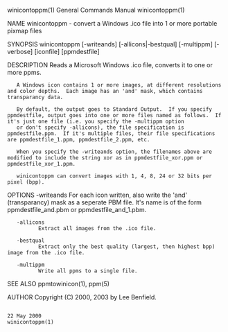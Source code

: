 winicontoppm(1)                                                                         General Commands Manual                                                                        winicontoppm(1)

NAME
       winicontoppm - convert a Windows .ico file into 1 or more portable pixmap files

SYNOPSIS
       winicontoppm [-writeands] [-allicons|-bestqual] [-multippm] [-verbose] [iconfile] [ppmdestfile]

DESCRIPTION
       Reads a Microsoft Windows .ico file, converts it to one or more ppms.

       A Windows icon contains 1 or more images, at different resolutions and color depths.  Each image has an 'and' mask, which contains transparancy data.

       By default, the output goes to Standard Output.  If you specify ppmdestfile, output goes into one or more files named as follows.  If it's just one file (i.e. you specify the -multippm option
       or don't specify -allicons), the file specification is ppmdestfile.ppm.  If it's multiple files, their file specifications are ppmdestfile_1.ppm, ppmdestfile_2.ppm, etc.

       When you specify the -writeands option, the filenames above are modified to include the string xor as in ppmdestfile_xor.ppm or ppmdestfile_xor_1.ppm.

       winicontoppm can convert images with 1, 4, 8, 24 or 32 bits per pixel (bpp).

OPTIONS
       -writeands
              For each icon written, also write the 'and' (transparancy) mask as a seperate PBM file.  It's name is of the form ppmdestfile_and.pbm or ppmdestfile_and_1.pbm.

       -allicons
              Extract all images from the .ico file.

       -bestqual
              Extract only the best quality (largest, then highest bpp) image from the .ico file.

       -multippm
              Write all ppms to a single file.

SEE ALSO
       ppmtowinicon(1), ppm(5)

AUTHOR
       Copyright (C) 2000, 2003 by Lee Benfield.

                                                                                              22 May 2000                                                                              winicontoppm(1)
